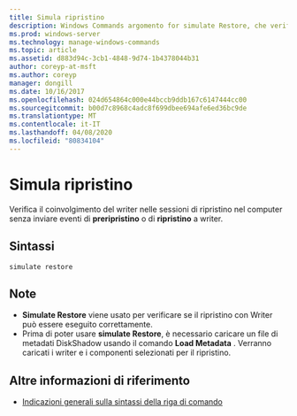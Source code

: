 ```yaml
---
title: Simula ripristino
description: Windows Commands argomento for simulate Restore, che verifica il coinvolgimento del writer nelle sessioni di ripristino nel computer senza inviare eventi di preripristino o di ripristino postripristino ai writer.
ms.prod: windows-server
ms.technology: manage-windows-commands
ms.topic: article
ms.assetid: d883d94c-3cb1-4848-9d74-1b4378044b31
author: coreyp-at-msft
ms.author: coreyp
manager: dongill
ms.date: 10/16/2017
ms.openlocfilehash: 024d654864c000e44bccb9ddb167c6147444cc00
ms.sourcegitcommit: b00d7c8968c4adc8f699dbee694afe6ed36bc9de
ms.translationtype: MT
ms.contentlocale: it-IT
ms.lasthandoff: 04/08/2020
ms.locfileid: "80834104"
---
```

# <a name="simulate-restore"></a>Simula ripristino

Verifica il coinvolgimento del writer nelle sessioni di ripristino nel computer senza inviare eventi di **preripristino** o di **ripristino** a writer.

## <a name="syntax"></a>Sintassi

```
simulate restore
```

## <a name="remarks"></a>Note

-   **Simulate Restore** viene usato per verificare se il ripristino con Writer può essere eseguito correttamente.
-   Prima di poter usare **simulate Restore**, è necessario caricare un file di metadati DiskShadow usando il comando **Load Metadata** . Verranno caricati i writer e i componenti selezionati per il ripristino.

## <a name="additional-references"></a>Altre informazioni di riferimento

- [Indicazioni generali sulla sintassi della riga di comando](command-line-syntax-key.md)